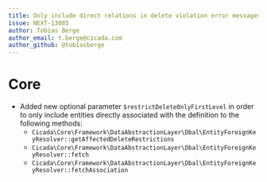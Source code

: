 ```yaml
---
title: Only include direct relations in delete violation error messages
issue: NEXT-13085
author: Tobias Berge
author_email: t.berge@cicada.com 
author_github: @tobiasberge
---
```

# Core
* Added new optional parameter `$restrictDeleteOnlyFirstLevel` in order to only include entities directly associated with the definition to the following methods:
    * `Cicada\Core\Framework\DataAbstractionLayer\Dbal\EntityForeignKeyResolver::getAffectedDeleteRestrictions`
    * `Cicada\Core\Framework\DataAbstractionLayer\Dbal\EntityForeignKeyResolver::fetch`
    * `Cicada\Core\Framework\DataAbstractionLayer\Dbal\EntityForeignKeyResolver::fetchAssociation`
